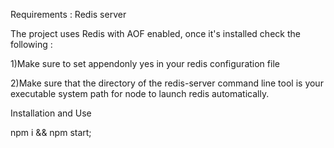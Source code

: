 Requirements : Redis server

The project uses Redis with AOF enabled, once it's installed check the following :

1)Make sure to set appendonly yes in your redis configuration file

2)Make sure that the directory of the redis-server command line tool is your executable system path for node to launch redis automatically.

Installation and Use

npm i && npm start;